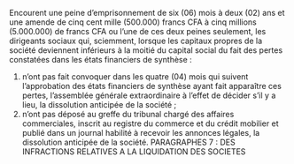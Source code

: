 Encourent une peine d’emprisonnement de six (06) mois à deux (02) ans et une amende de cinq cent mille (500.000) francs CFA à cinq millions (5.000.000) de francs CFA ou l’une de ces deux peines seulement, les dirigeants sociaux qui, sciemment, lorsque les capitaux propres de la société deviennent inférieurs à la moitié du capital social du fait des pertes constatées dans les états financiers de synthèse :
1. n’ont pas fait convoquer dans les quatre (04) mois qui suivent l’approbation des états financiers de synthèse ayant fait apparaître ces pertes, l’assemblée générale extraordinaire à l’effet de décider s’il y a lieu, la dissolution anticipée de la société ;
2. n’ont pas déposé au greffe du tribunal chargé des affaires commerciales, inscrit au registre du commerce et du crédit mobilier et publié dans un journal habilité à recevoir les annonces légales, la dissolution anticipée de la société.
PARAGRAPHES 7 : DES INFRACTIONS RELATIVES A LA LIQUIDATION DES SOCIETES